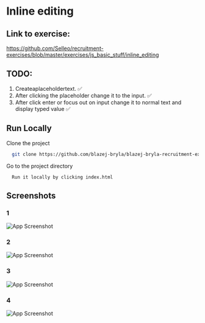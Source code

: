 
# Inline editing

## Link to exercise:

https://github.com/Selleo/recruitment-exercises/blob/master/exercises/js_basic_stuff/inline_editing

## TODO:
1. Createaplaceholdertext. ✅
2. After clicking the placeholder change it to the input. ✅
3. After click enter or focus out on input change it to normal text and display typed value ✅




## Run Locally

Clone the project

```bash
  git clone https://github.com/blazej-bryla/blazej-bryla-recruitment-exercises/tree/main/inline-editing
```

Go to the project directory


```
  Run it locally by clicking index.html
```




## Screenshots

### 1
![App Screenshot](https://iili.io/Hgno43l.png)

### 2
![App Screenshot](https://iili.io/Hgnom6x.png)

### 3
![App Screenshot](https://iili.io/HgnxE9S.png)

### 4
![App Screenshot](https://iili.io/HgnzfO7.png)
